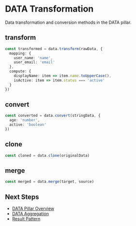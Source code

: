 # DATA Transformation

Data transformation and conversion methods in the DATA pillar.

## transform

```typescript
const transformed = data.transform(rawData, {
  mapping: {
    user_name: 'name',
    user_email: 'email'
  },
  compute: {
    displayName: item => item.name.toUpperCase(),
    isActive: item => item.status === 'active'
  }
})
```

## convert

```typescript
const converted = data.convert(stringData, {
  age: 'number',
  active: 'boolean'
})
```

## clone

```typescript
const cloned = data.clone(originalData)
```

## merge

```typescript
const merged = data.merge(target, source)
```

## Next Steps

- [DATA Pillar Overview](/api/data/)
- [DATA Aggregation](/api/data/aggregate)
- [Result Pattern](/api/result)